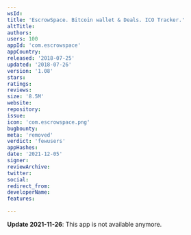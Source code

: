```yaml
---
wsId: 
title: 'EscrowSpace. Bitcoin wallet & Deals. ICO Tracker.'
altTitle: 
authors: 
users: 100
appId: 'com.escrowspace'
appCountry: 
released: '2018-07-25'
updated: '2018-07-26'
version: '1.08'
stars: 
ratings: 
reviews: 
size: '8.5M'
website: 
repository: 
issue: 
icon: 'com.escrowspace.png'
bugbounty: 
meta: 'removed'
verdict: 'fewusers'
appHashes: 
date: '2021-12-05'
signer: 
reviewArchive: 
twitter: 
social: 
redirect_from: 
developerName: 
features: 

---
```


**Update 2021-11-26**: This app is not available anymore.


